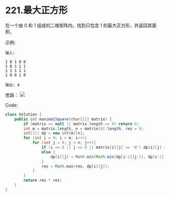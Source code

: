 # 221.最大正方形

在一个由 0 和 1 组成的二维矩阵内，找到只包含 1 的最大正方形，并返回其面积。

示例:
```
输入: 

1 0 1 0 0
1 0 1 1 1
1 1 1 1 1
1 0 0 1 0

输出: 4
```
思路：
![](https://pic.leetcode-cn.com/28657155fcebc3f210982e889ceef89f6295fb48999222bfe0e52514158c446e-image.png)

Code:
```java
class Solution {
    public int maximalSquare(char[][] matrix) {
        if (matrix == null || matrix.length == 0) return 0;
        int m = matrix.length, n = matrix[0].length, res = 0;
        int[][] dp = new int[m][n];
        for (int i = 0; i < m; i++){
            for (int j = 0; j < n; j++){
                if (i == 0 || j == 0 || matrix[i][j] == '0') dp[i][j] = matrix[i][j] - '0';
                else {
                    dp[i][j] = Math.min(Math.min(dp[i-1][j-1], dp[i-1][j]), dp[i][j-1]) + 1;
                }
                res = Math.max(res, dp[i][j]);
            }
        }
        return res * res;
    }
}
```